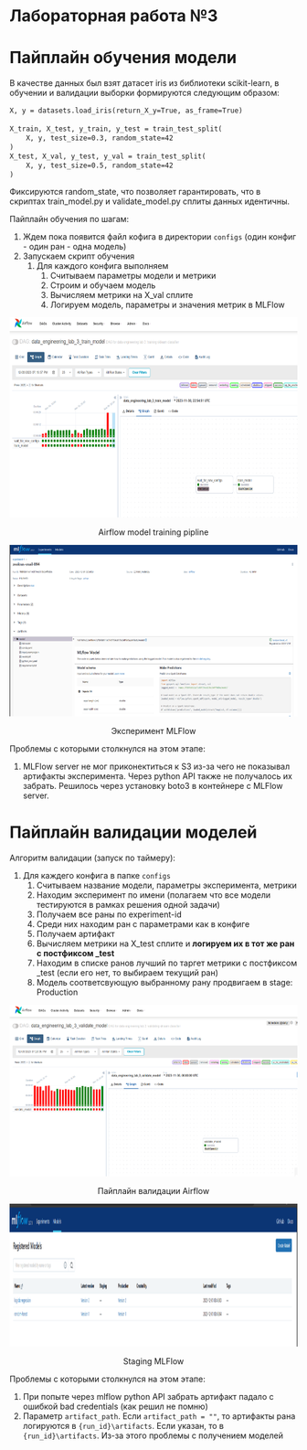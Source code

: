 # Лабораторная работа №3

# Пайплайн обучения модели

В качестве данных был взят датасет iris из библиотеки scikit-learn, в обучении и валидации выборки формируются следующим образом:

    X, y = datasets.load_iris(return_X_y=True, as_frame=True)

    X_train, X_test, y_train, y_test = train_test_split(
        X, y, test_size=0.3, random_state=42
    )
    X_test, X_val, y_test, y_val = train_test_split(
        X, y, test_size=0.5, random_state=42
    )

Фиксируются random_state, что позволяет гарантировать, что в скриптах train_model.py и validate_model.py сплиты данных идентичны.

Пайплайн обучения по шагам:
1. Ждем пока появится файл кофига в директории `configs` (один конфиг - один ран - одна модель)
2. Запускаем скрипт обучения
    1. Для каждого конфига выполняем
        1. Считываем параметры модели и метрики
        2. Строим и обучаем модель
        3. Вычисляем метрики на X_val сплите
        4. Логируем модель, параметры и значения метрик в MLFlow

<p align="center">
  <img width="800" height="350" src="https://github.com/Anteii/ssau-data-engineering-lab-3/blob/main/screenshots/train-model-airflow.png"/>
</p>
<p style="text-align: center;">Airflow model training pipline</p>

<p align="center">
  <img width="800" height="300" src="https://github.com/Anteii/ssau-data-engineering-lab-3/blob/main/screenshots/mlflow-experiment-ui.png"/>
</p>
<p style="text-align: center;">Эксперимент MLFlow </p>

Проблемы с которыми столкнулся на этом этапе:
1. MLFlow server не мог приконектиться к S3 из-за чего не показывал артифакты эксперимента. Через python API также не получалось их забрать. Решилось через установку boto3 в контейнере с MLFlow server.
 

# Пайплайн валидации моделей

Алгоритм валидации (запуск по таймеру):
1. Для каждего конфига в папке `configs`
    1. Считываем название модели, параметры эксперимента, метрики
    2. Находим эксперимент по имени (полагаем что все модели тестируются в рамках решения одной задачи)
    3. Получаем все раны по experiment-id
    4. Среди них находим ран с параметрами как в конфиге
    5. Получаем артифакт
    6. Вычисляем метрики на X_test сплите и <b>логируем их в тот же ран с постфиксом _test</b>
    7. Находим в списке ранов лучший по таргет метрики с постфиксом _test (если его нет, то выбираем текущий ран)
    8. Модель соответсвующую выбранному рану продвигаем в stage: Production

<p align="center">
  <img width="800" height="300" src="https://github.com/Anteii/ssau-data-engineering-lab-3/blob/main/screenshots/validate-model-airflow.png">
</p>
<p style="text-align: center;">Пайплайн валидации Airflow</p>

<p align="center">
  <img width="800" height="250" src="https://github.com/Anteii/ssau-data-engineering-lab-3/blob/main/screenshots/mlflow-stage-ui.png"/>
</p>
<p style="text-align: center;">Staging MLFlow </p>

Проблемы с которыми столкнулся на этом этапе:
1. При попыте через mlflow python API забрать артифакт падало с ошибкой bad credentials (как решил не помню)
2. Параметр `artifact_path`. Если `artifact_path = ""`, то артифакты рана логируются в `{run_id}\artifacts`. Если указан, то в `{run_id}\artifacts`. Из-за этого проблемы с получением моделей